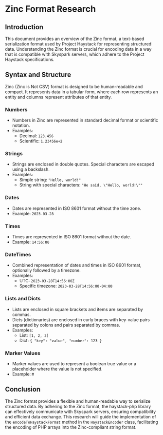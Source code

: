 # Zinc Format Research

## Introduction
This document provides an overview of the Zinc format, a text-based serialization format used by Project Haystack for representing structured data. Understanding the Zinc format is crucial for encoding data in a way that is compatible with Skyspark servers, which adhere to the Project Haystack specifications.

## Syntax and Structure
Zinc (Zinc is Not CSV) format is designed to be human-readable and compact. It represents data in a tabular form, where each row represents an entity and columns represent attributes of that entity.

### Numbers
- Numbers in Zinc are represented in standard decimal format or scientific notation.
- Examples:
  - Decimal: `123.456`
  - Scientific: `1.23456e+2`

### Strings
- Strings are enclosed in double quotes. Special characters are escaped using a backslash.
- Examples:
  - Simple string: `"Hello, world!"`
  - String with special characters: `"He said, \"Hello, world!\""`

### Dates
- Dates are represented in ISO 8601 format without the time zone.
- Example: `2023-03-28`

### Times
- Times are represented in ISO 8601 format without the date.
- Example: `14:56:00`

### DateTimes
- Combined representation of dates and times in ISO 8601 format, optionally followed by a timezone.
- Examples:
  - UTC: `2023-03-28T14:56:00Z`
  - Specific timezone: `2023-03-28T14:56:00-04:00`

### Lists and Dicts
- Lists are enclosed in square brackets and items are separated by commas.
- Dicts (dictionaries) are enclosed in curly braces with key-value pairs separated by colons and pairs separated by commas.
- Examples:
  - List: `[1, 2, 3]`
  - Dict: `{ "key": "value", "number": 123 }`

### Marker Values
- Marker values are used to represent a boolean true value or a placeholder where the value is not specified.
- Example: `M`

## Conclusion
The Zinc format provides a flexible and human-readable way to serialize structured data. By adhering to the Zinc format, the haystack-php library can effectively communicate with Skyspark servers, ensuring compatibility and efficient data exchange. This research will guide the implementation of the `encodeToHaystackFormat` method in the `HaystackEncoder` class, facilitating the encoding of PHP arrays into the Zinc-compliant string format.